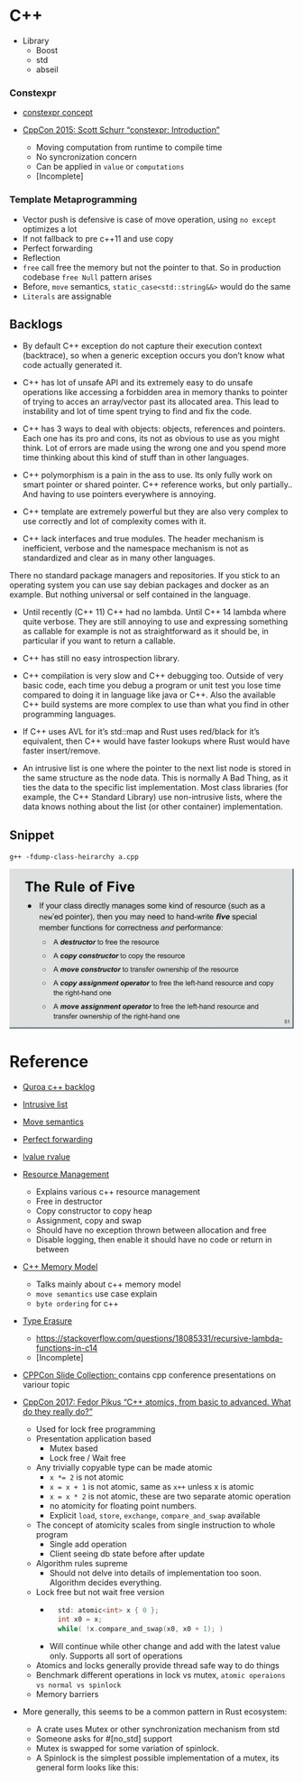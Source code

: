 # C++

- Library
    - Boost
    - std
    - abseil

### Constexpr
- [constexpr concept](https://www.geeksforgeeks.org/understanding-constexper-specifier-in-c)

- [CppCon 2015: Scott Schurr “constexpr: Introduction”](https://youtu.be/fZjYCQ8dzTc)
    - Moving computation from runtime to compile time
    - No syncronization concern
    - Can be applied in `value` or `computations`
    - [Incomplete]

### Template Metaprogramming
    
- Vector push is defensive is case of move operation, using `no except` optimizes a lot
- If not fallback to pre c++11 and use copy
- Perfect forwarding
- Reflection
- `free` call free the memory but not the pointer to that. So in production codebase `free Null` pattern arises
- Before, `move` semantics, `static_case<std::string&&>` would do the same
- `Literals` are assignable


## Backlogs

- By default C++ exception do not capture their execution context (backtrace), so when a generic exception occurs you don’t know what code actually generated it.

- C++ has lot of unsafe API and its extremely easy to do unsafe operations like accessing a forbidden area in memory thanks to pointer of trying to acces an array/vector past its allocated area. This lead to instability and lot of time spent trying to find and fix the code.

- C++ has 3 ways to deal with objects: objects, references and pointers. Each one has its pro and cons, its not as obvious to use as you might think. Lot of errors are made using the wrong one and you spend more time thinking about this kind of stuff than in other languages.

- C++ polymorphism is a pain in the ass to use. Its only fully work on smart pointer or shared pointer. C++ reference works, but only partially.. And having to use pointers everywhere is annoying.

- C++ template are extremely powerful but they are also very complex to use correctly and lot of complexity comes with it.

- C++ lack interfaces and true modules. The header mechanism is inefficient, verbose and the namespace mechanism is not as standardized and clear as in many other languages.

There no standard package managers and repositories. If you stick to an operating system you can use say debian packages and docker as an example. But nothing universal or self contained in the language.

- Until recently (C++ 11) C++ had no lambda. Until C++ 14 lambda where quite verbose. They are still annoying to use and expressing something as callable for example is not as straightforward as it should be, in particular if you want to return a callable.

- C++ has still no easy introspection library.

- C++ compilation is very slow and C++ debugging too. Outside of very basic code, each time you debug a program or unit test you lose time compared to doing it in language like java or C++. Also the available C++ build systems are more complex to use than what you find in other programming languages.

- If C++ uses AVL for it’s std::map and Rust uses red/black for it’s equivalent, then C++ would have faster lookups where Rust would have faster insert/remove.

- An intrusive list is one where the pointer to the next list node is stored in the same structure as the node data. This is normally A Bad Thing, as it ties the data to the specific list implementation. Most class libraries (for example, the C++ Standard Library) use non-intrusive lists, where the data knows nothing about the list (or other container) implementation.

## Snippet

```shell
g++ -fdump-class-heirarchy a.cpp
```

![](./rule-Of-five.png)

# Reference

- [Quroa c++ backlog](https://www.quora.com/Instead-of-inventing-a-ton-of-high-level-programming-languages-why-dont-people-implemented-C-C-frameworks-to-perform-high-level-repetitive-tasks)

- [Intrusive list](https://stackoverflow.com/questions/3361145/intrusive-lists)

- [Move semantics](http://www.open-std.org/jtc1/sc22/wg21/docs/papers/2006/n2027.html#Move_Semantics)

- [Perfect forwarding](http://thbecker.net/articles/rvalue_references/section_01.html)

- [lvalue rvalue](https://www.internalpointers.com/post/understanding-meaning-lvalues-and-rvalues-c)

- [Resource Management](https://www.youtube.com/watch?v=7Qgd9B1KuMQ)
    - Explains various c++ resource management
    - Free in destructor
    - Copy constructor to copy heap
    - Assignment, copy and swap
    - Should have no exception thrown between allocation and free
    - Disable logging, then enable it should have no code or return in between

- [C++ Memory Model](https://www.youtube.com/watch?v=UNJrgsQXvCA)
    - Talks mainly about c++ memory model
    - `move semantics` use case explain
    - `byte ordering` for c++

- [Type Erasure](https://www.youtube.com/watch?v=tbUCHifyT24)
    - https://stackoverflow.com/questions/18085331/recursive-lambda-functions-in-c14
    - [Incomplete]

- [CPPCon Slide Collection: ](https://github.com/CppCon/CppCon2019) contains cpp conference presentations on variour topic

- [CppCon 2017: Fedor Pikus “C++ atomics, from basic to advanced. What do they really do?”](https://youtu.be/ZQFzMfHIxng)
    - Used for lock free programming
    - Presentation application based
        - Mutex based
        - Lock free / Wait free
    - Any trivially copyable type can be made atomic
        - `x *= 2` is not atomic
        - `x = x + 1` is not atomic, same as `x++` unless x is atomic
        - `x = x * 2`  is not atomic, these are two separate  atomic operation
        - no atomicity for floating point numbers.
        - Explicit `load`, `store`, `exchange`, `compare_and_swap` available
    - The concept of atomicity scales from single instruction to whole program
        - Single add operation
        - Client seeing db state before after update
    - Algorithm rules supreme
        - Should not delve into details of implementation too soon. Algorithm decides everything.
    - Lock free but not wait free version
        - ```c++
            std: atomic<int> x { 0 };
            int x0 = x;
            while( !x.compare_and_swap(x0, x0 + 1); )
           ```
        - Will continue while other change and add with the latest value only. Supports all sort of operations
    - Atomics and locks generally provide thread safe way to do things
    - Benchmark different operations in lock vs mutex, `atomic operaions vs normal vs spinlock`
    - Memory barriers

- More generally, this seems to be a common pattern in Rust ecosystem:
    - A crate uses Mutex or other synchronization mechanism from std
    - Someone asks for #[no_std] support
    - Mutex is swapped for some variation of spinlock.
    - A Spinlock is the simplest possible implementation of a mutex, its general form looks like this: